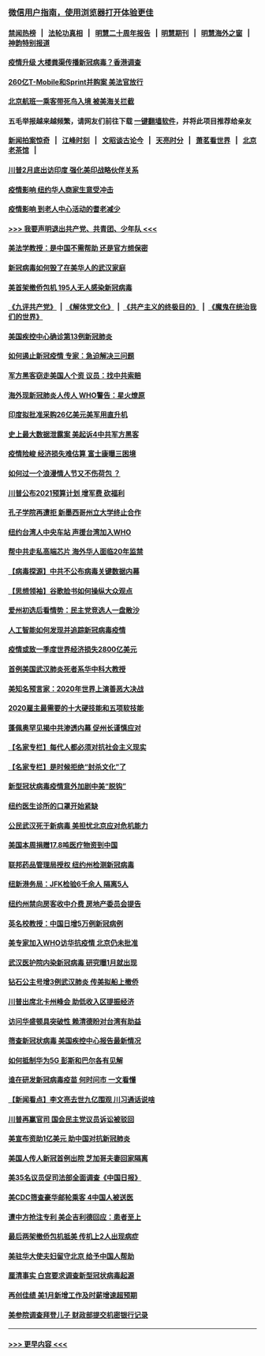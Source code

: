 ### [微信用户指南，使用浏览器打开体验更佳](https://github.com/gfw-breaker/banned-news1/blob/master/indexes/wechat-guide.md?t=0)
#### [禁闻热榜](热点新闻.md?t=0)  &nbsp;&nbsp;|&nbsp;&nbsp; [法轮功真相](https://github.com/gfw-breaker/truth/blob/master/README.md?t=0) &nbsp;&nbsp;|&nbsp;&nbsp; [明慧二十周年报告](https://github.com/gfw-breaker/mh-reports/blob/master/README.md?t=0) &nbsp;&nbsp;|&nbsp;&nbsp;[明慧期刊](https://github.com/gfw-breaker/mh-qikan) &nbsp;&nbsp;|&nbsp;&nbsp; [明慧海外之窗](https://github.com/gfw-breaker/mh-news/blob/master/README.md?t=0) &nbsp;&nbsp;|&nbsp;&nbsp; [神韵特别报道](https://github.com/gfw-breaker/mh-news/blob/master/shenyun.md?t=0)
#### [疫情升级 大楼粪渠传播新冠病毒？香港调查](../pages/nsc412/n11861556.md?t=02120133) 
#### [260亿T-Mobile和Sprint并购案 美法官放行](../pages/nsc412/n11861511.md?t=02120133) 
#### [北京航班一乘客带死鸟入境 被美海关拦截](../pages/nsc412/n11861317.md?t=02120133) 
#### 五毛举报越来越频繁，请网友们前往下载 [一键翻墙软件](https://github.com/gfw-breaker/ssr-accounts)，并将此项目推荐给亲友
#### [新闻拍案惊奇](https://github.com/gfw-breaker/banned-news1/blob/master/pages/link4.md) &nbsp;&nbsp;|&nbsp;&nbsp; [江峰时刻](https://github.com/gfw-breaker/banned-news1/blob/master/pages/link4.md) &nbsp;&nbsp;|&nbsp;&nbsp; [文昭谈古论今](https://github.com/gfw-breaker/banned-news1/blob/master/pages/link4.md) &nbsp;&nbsp;|&nbsp;&nbsp; [天亮时分](https://github.com/gfw-breaker/banned-news1/blob/master/pages/link4.md) &nbsp;&nbsp;|&nbsp;&nbsp; [萧茗看世界](https://github.com/gfw-breaker/banned-news1/blob/master/pages/link4.md) &nbsp;&nbsp;|&nbsp;&nbsp; [北京老茶馆](https://github.com/gfw-breaker/banned-news1/blob/master/pages/link4.md) &nbsp;&nbsp;|&nbsp;&nbsp; 
#### [川普2月底出访印度 强化美印战略伙伴关系](../pages/nsc412/n11860557.md?t=02120133) 
#### [疫情影响  纽约华人商家生意受冲击](../pages/nsc412/n11860284.md?t=02120133) 
#### [疫情影响  到老人中心活动的耆老减少](../pages/nsc412/n11860199.md?t=02120133) 
#### [>>> 我要声明退出共产党、共青团、少年队 <<<](https://github.com/begood0513/goodnews/blob/master/quit/letter.md) 
#### [美法学教授：是中国不需帮助 还是官方想保密](../pages/nsc412/n11859492.md?t=02120133) 
#### [新冠病毒如何毁了在美华人的武汉家庭](../pages/nsc412/n11859524.md?t=02120133) 
#### [美首架撤侨包机 195人无人感染新冠病毒](../pages/nsc412/n11859908.md?t=02120133) 
#### [《九评共产党》](https://github.com/begood0513/9ping.md/blob/master/README.md) &nbsp;|&nbsp; [《解体党文化》](../../../../jtdwh.md/blob/master/README.md)  &nbsp;|&nbsp; [《共产主义的终极目的》](../../../../gczydzjmd.md/blob/master/README.md) &nbsp;|&nbsp; [《魔鬼在统治我们的世界》](../../../../mgztzwmdsj.md/blob/master/README.md) 
#### [美国疾控中心确诊第13例新冠肺炎](../pages/nsc412/n11859966.md?t=02120133) 
#### [如何遏止新冠疫情 专家：急迫解决三问题](../pages/nsc412/n11859685.md?t=02120133) 
#### [军方黑客窃走美国人个资 议员：找中共索赔](../pages/nsc412/n11859371.md?t=02120133) 
#### [海外现新冠肺炎人传人 WHO警告：星火燎原](../pages/nsc412/n11859252.md?t=02120133) 
#### [印度拟批准采购26亿美元美军用直升机](../pages/nsc412/n11859143.md?t=02120133) 
#### [史上最大数据泄露案 美起诉4中共军方黑客](../pages/nsc412/n11859115.md?t=02120133) 
#### [疫情险峻 经济损失难估算 富士康曝三困境](../pages/nsc412/n11859120.md?t=02120133) 
#### [如何过一个浪漫情人节又不伤荷包 ？](../pages/nsc412/n11858969.md?t=02120133) 
#### [川普公布2021预算计划 增军费 砍福利](../pages/nsc412/n11859012.md?t=02120133) 
#### [孔子学院再遭拒 新墨西哥州立大学终止合作](../pages/nsc412/n11858661.md?t=02120133) 
#### [纽约台湾人中央车站  声援台湾加入WHO](../pages/nsc412/n11857757.md?t=02120133) 
#### [帮中共走私高端芯片 海外华人面临20年监禁](../pages/nsc412/n11855016.md?t=02120133) 
#### [【病毒探源】中共不公布病毒关键数据内幕](../pages/nsc412/n11856584.md?t=02120133) 
#### [【思想领袖】谷歌脸书如何操纵大众观点](../pages/nsc412/n11680874.md?t=02120133) 
#### [爱州初选后看情势：民主党竞选人一盘散沙](../pages/nsc412/n11856557.md?t=02120133) 
#### [人工智能如何发现并追踪新冠病毒疫情](../pages/nsc412/n11856398.md?t=02120133) 
#### [疫情或致一季度世界经济损失2800亿美元](../pages/nsc412/n11855639.md?t=02120133) 
#### [首例美国武汉肺炎死者系华中科大教授](../pages/nsc412/n11855500.md?t=02120133) 
#### [美知名预言家：2020年世界上演善恶大决战](../pages/nsc412/n11855418.md?t=02120133) 
#### [2020雇主最需要的十大硬技能和五项软技能](../pages/nsc412/n11850953.md?t=02120133) 
#### [蓬佩奥罕见揭中共渗透内幕 促州长谨慎应对](../pages/nsc412/n11854685.md?t=02120133) 
#### [【名家专栏】每代人都必须对抗社会主义现实](../pages/nsc412/n11831412.md?t=02120133) 
#### [【名家专栏】是时候拒绝“封杀文化”了](../pages/nsc412/n11814093.md?t=02120133) 
#### [新型冠状病毒疫情意外加剧中美“脱钩”](../pages/nsc412/n11854475.md?t=02120133) 
#### [纽约医生诊所的口罩开始紧缺](../pages/nsc412/n11853364.md?t=02120133) 
#### [公民武汉死于新病毒 美担忧北京应对危机能力](../pages/nsc412/n11854331.md?t=02120133) 
#### [美国本周捐赠17.8吨医疗物资到中国](../pages/nsc412/n11854269.md?t=02120133) 
#### [联邦药品管理局授权  纽约州检测新冠病毒](../pages/nsc412/n11853371.md?t=02120133) 
#### [纽新港务局：JFK检验6千余人  隔离5人](../pages/nsc412/n11853366.md?t=02120133) 
#### [纽约州禁向房客收中介费  房地产委员会提告](../pages/nsc412/n11853360.md?t=02120133) 
#### [英名校教授：中国日增5万例新冠病例](../pages/nsc412/n11854174.md?t=02120133) 
#### [美专家加入WHO访华抗疫情 北京仍未批准](../pages/nsc412/n11854043.md?t=02120133) 
#### [武汉医护院内染新冠病毒 研究曝1月就出现](../pages/nsc412/n11852928.md?t=02120133) 
#### [钻石公主号增3例武汉肺炎 传美拟船上撤侨](../pages/nsc412/n11853240.md?t=02120133) 
#### [川普出席北卡州峰会 助低收入区提振经济](../pages/nsc412/n11853232.md?t=02120133) 
#### [访问华盛顿具突破性 赖清德盼对台湾有助益](../pages/nsc412/n11853129.md?t=02120133) 
#### [筛查新冠状病毒 美国疾控中心报告最新情况](../pages/nsc412/n11853070.md?t=02120133) 
#### [如何抵制华为5G 彭斯和巴尔各有见解](../pages/nsc412/n11852535.md?t=02120133) 
#### [谁在研发新冠病毒疫苗 何时问市 一文看懂](../pages/nsc412/n11852840.md?t=02120133) 
#### [【新闻看点】李文亮去世九亿围观 川习通话说啥](../pages/nsc412/n11852360.md?t=02120133) 
#### [川普再赢官司 国会民主党议员诉讼被驳回](../pages/nsc412/n11852287.md?t=02120133) 
#### [美宣布资助1亿美元 助中国对抗新冠肺炎](../pages/nsc412/n11852531.md?t=02120133) 
#### [美国人传人新冠首例出院 芝加哥夫妻回家隔离](../pages/nsc412/n11852452.md?t=02120133) 
#### [美35名议员促司法部全面调查《中国日报》](../pages/nsc412/n11852435.md?t=02120133) 
#### [美CDC筛查豪华邮轮乘客 4中国人被送医](../pages/nsc412/n11852085.md?t=02120133) 
#### [遭中方抢注专利 美企吉利德回应：患者至上](../pages/nsc412/n11852037.md?t=02120133) 
#### [最后两架撤侨包机抵美 传机上2人出现病症](../pages/nsc412/n11852173.md?t=02120133) 
#### [美驻华大使夫妇留守北京 给予中国人帮助](../pages/nsc412/n11852165.md?t=02120133) 
#### [厘清事实 白宫要求调查新型冠状病毒起源](../pages/nsc412/n11852106.md?t=02120133) 
#### [再创佳绩 美1月新增工作及时薪增速超预期](../pages/nsc412/n11852174.md?t=02120133) 
#### [美参院调查拜登儿子 财政部提交机密银行记录](../pages/nsc412/n11851808.md?t=02120133) 

----
#### [ >>> 更早内容 <<< ](../indexes/nsc412-earlier.md)
